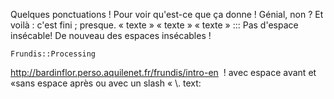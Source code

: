 Quelques ponctuations ! Pour voir qu'est-ce que ça
donne ! Génial, non ? Et voilà : c'est fini ; presque.
« texte » « texte » « texte » ::: Pas d'espace
insécable! De nouveau des espaces insécables !


```
Frundis::Processing
```

<http://bardinflor.perso.aquilenet.fr/frundis/intro-en>
 ! avec espace avant et «sans espace après ou avec un
slash « \\. text:

